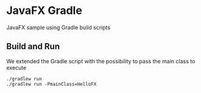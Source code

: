 # JavaFX Gradle
JavaFX sample using Gradle build scripts

## Build and Run
We extended the Gradle script with the possibility to pass the main class to execute
```shell
./gradlew run
./gradlew run -PmainClass=HelloFX
```